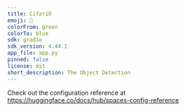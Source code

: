 ```yaml
---
title: Cifar10
emoji: 🏢
colorFrom: green
colorTo: blue
sdk: gradio
sdk_version: 4.44.1
app_file: app.py
pinned: false
license: mit
short_description: The Object Detection
---
```


Check out the configuration reference at https://huggingface.co/docs/hub/spaces-config-reference

